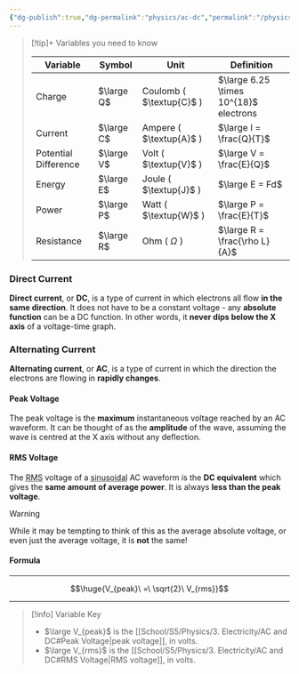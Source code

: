 ```yaml
---
{"dg-publish":true,"dg-permalink":"physics/ac-dc","permalink":"/physics/ac-dc/"}
---
```



> [!tip]+ Variables you need to know
> 	
> 
> | Variable             | Symbol     | Unit                     | Definition                             |
> | -------------------- | ---------- | ------------------------ | -------------------------------------- |
> | Charge               | $\large Q$ | Coulomb ( $\textup{C}$ ) | $\large 6.25 \times 10^{18}$ electrons |
> | Current              | $\large C$ | Ampere ( $\textup{A}$ )  | $\large I = \frac{Q}{T}$               |
> | Potential Difference | $\large V$ | Volt ( $\textup{V}$ )    | $\large V = \frac{E}{Q}$               |
> | Energy               | $\large E$ | Joule ( $\textup{J}$ )   | $\large E = Fd$                        |
> | Power                | $\large P$ | Watt ( $\textup{W}$ )    | $\large P = \frac{E}{T}$               |
> | Resistance           | $\large R$ | Ohm ( $\Omega$ )         | $\large R = \frac{\rho L}{A}$          |

### Direct Current
**Direct current**, or **DC**, is a type of current in which electrons all flow **in the same direction**. It does not have to be a constant voltage - any **absolute function** can be a DC function. In other words, it **never dips below the X axis** of a voltage-time graph.

### Alternating Current
**Alternating current**, or **AC**, is a type of current in which the direction the electrons are flowing in **rapidly changes**.

#### Peak Voltage
The peak voltage is the **maximum** instantaneous voltage reached by an AC waveform. It can be thought of as the **amplitude** of the wave, assuming the wave is centred at the X axis without any deflection.

#### RMS Voltage
The <abbr title="Root Mean Squared">RMS</abbr> voltage of a <abbr title="shaped like a sine or cosine wave">sinusoidal</abbr> AC waveform is the **DC equivalent** which gives the **same amount of average power**. It is always **less than the peak voltage**.

> [!warning]
> While it may be tempting to think of this as the average absolute voltage, or even just the average voltage, it is **not** the same!

#### Formula

---

$$\huge{V_{peak}\ =\ \sqrt{2}\ V_{rms}}$$

---

> [!info] Variable Key
> 
> - $\large V_{peak}$ is the [[School/S5/Physics/3. Electricity/AC and DC#Peak Voltage\|peak voltage]], in volts.
> - $\large V_{rms}$ is the [[School/S5/Physics/3. Electricity/AC and DC#RMS Voltage\|RMS voltage]], in volts.
